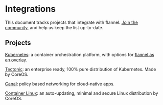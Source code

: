 # Integrations
This document tracks projects that integrate with flannel. [Join the community](https://github.com/coreos/flannel/), and help us keep the list up-to-date.

## Projects

[Kubernetes](https://kubernetes.io/docs/admin/networking/#flannel): a container orchestration platform, with options for [flannel as an overlay](https://kubernetes.io/docs/admin/networking/#flannel).

[Tectonic](https://coreos.com/tectonic/): an enterprise ready, 100% pure distribution of Kubernetes. Made by CoreOS.

[Canal](https://github.com/projectcalico/canal): policy based networking for cloud-native apps.

[Container Linux](https://coreos.com/flannel/docs/latest/flannel-config.html): an auto-updating, minimal and secure Linux distribution by CoreOS.
